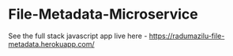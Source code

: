 # File-Metadata-Microservice
See the full stack javascript app live here - https://radumazilu-file-metadata.herokuapp.com/
